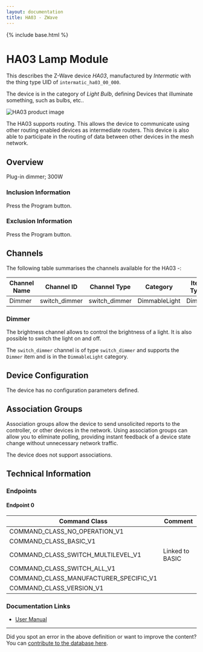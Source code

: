 ```yaml
---
layout: documentation
title: HA03 - ZWave
---
```


{% include base.html %}

# HA03 Lamp Module
This describes the Z-Wave device *HA03*, manufactured by *Intermatic* with the thing type UID of ```intermatic_ha03_00_000```.

The device is in the category of *Light Bulb*, defining Devices that illuminate something, such as bulbs, etc..

![HA03 product image](https://opensmarthouse.org/zwavedatabase/506/image/)


The HA03 supports routing. This allows the device to communicate using other routing enabled devices as intermediate routers.  This device is also able to participate in the routing of data between other devices in the mesh network.

## Overview

Plug-in dimmer; 300W

### Inclusion Information

Press the Program button.

### Exclusion Information

Press the Program button.

## Channels

The following table summarises the channels available for the HA03 -:

| Channel Name | Channel ID | Channel Type | Category | Item Type |
|--------------|------------|--------------|----------|-----------|
| Dimmer | switch_dimmer | switch_dimmer | DimmableLight | Dimmer | 

### Dimmer
The brightness channel allows to control the brightness of a light.
            It is also possible to switch the light on and off.

The ```switch_dimmer``` channel is of type ```switch_dimmer``` and supports the ```Dimmer``` item and is in the ```DimmableLight``` category.



## Device Configuration

The device has no configuration parameters defined.

## Association Groups

Association groups allow the device to send unsolicited reports to the controller, or other devices in the network. Using association groups can allow you to eliminate polling, providing instant feedback of a device state change without unnecessary network traffic.

The device does not support associations.
## Technical Information

### Endpoints

#### Endpoint 0

| Command Class | Comment |
|---------------|---------|
| COMMAND_CLASS_NO_OPERATION_V1| |
| COMMAND_CLASS_BASIC_V1| |
| COMMAND_CLASS_SWITCH_MULTILEVEL_V1| Linked to BASIC|
| COMMAND_CLASS_SWITCH_ALL_V1| |
| COMMAND_CLASS_MANUFACTURER_SPECIFIC_V1| |
| COMMAND_CLASS_VERSION_V1| |

### Documentation Links

* [User Manual](https://www.opensmarthouse.org/zwavedatabase/506/ha03man.pdf)

---

Did you spot an error in the above definition or want to improve the content?
You can [contribute to the database here](https://www.opensmarthouse.org/zwavedatabase/506).
